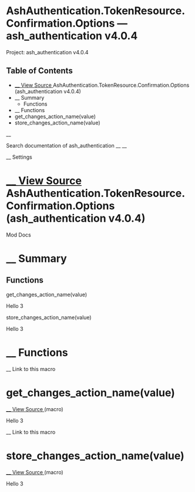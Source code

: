 # AshAuthentication.TokenResource.Confirmation.Options — ash_authentication v4.0.4

Project: ash_authentication v4.0.4

## Table of Contents

- [ __ View Source ](external_link) AshAuthentication.TokenResource.Confirmation.Options (ash_authentication v4.0.4)
- __ Summary
  - Functions
- __ Functions
- get_changes_action_name(value)
- store_changes_action_name(value)

__

Search documentation of ash_authentication __ __

__ Settings

#  [ __ View Source ](external_link) AshAuthentication.TokenResource.Confirmation.Options (ash_authentication v4.0.4)

Mod Docs

#  __ Summary

##  Functions

get_changes_action_name(value)

Hello 3

store_changes_action_name(value)

Hello 3

#  __ Functions

__ Link to this macro

# get_changes_action_name(value)

[ __ View Source ](external_link) (macro)

Hello 3

__ Link to this macro

# store_changes_action_name(value)

[ __ View Source ](external_link) (macro)

Hello 3
